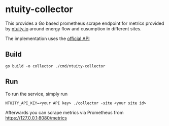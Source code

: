 # ntuity-collector

This provides a Go based prometheus scrape endpoint for metrics provided by [ntuity.io](https://ntuity.io/) around energy flow and cusumption in different sites.

The implementation uses the [official API](https://docs.ntuity.io/docs)

## Build

    go build -o collector ./cmd/ntuity-collector


## Run

To run the service, simply run

    NTUITY_API_KEY=<your API key> ./collector -site <your site id>

Afterwards you can scrape metrics via Prometheus from https://127.0.0.1:8080/metrics
